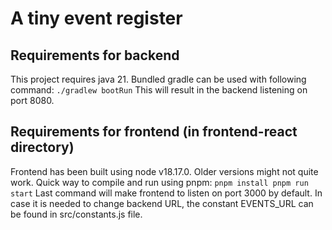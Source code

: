 
# A tiny event register

## Requirements for backend
This project requires java 21.
Bundled gradle can be used with following command:
`./gradlew bootRun`
This will result in the backend listening on port 8080.

## Requirements for frontend (in frontend-react directory)
Frontend has been built using node v18.17.0.
Older versions might not quite work.
Quick way to compile and run using pnpm:
`pnpm install
pnpm run start`
Last command will make frontend to listen on port 3000 by default.
In case it is needed to change backend URL, the constant EVENTS_URL can be found in src/constants.js file.

